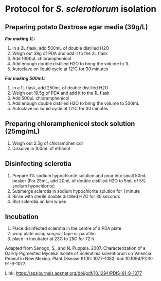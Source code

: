 # Protocol for _S. sclerotiorum_ isolation

## Preparing potato Dextrose agar media (39g/L) 

**_For making 1L:_**

1. In a 2L flask, add 500mL of double distilled H2O
1. Weigh out 39g of PDA and add it to the 2L flask 
1. Add 1000uL chloramphenicol
1. Add enough double distilled H2O to bring the volume to 1L
1. Autoclave on liquid cycle at 121C for 30 minutes 

**_For making 500mL:_**

1. In a 1L flask, add 250mL of double distilled H2O
1. Weigh out 19.5g of PDA and add it to the 1L flask 
1. Add 500uL chloramphenicol
1. Add enough double distilled H2O to bring the volume to 500mL
1. Autoclave on liquid cycle at 121C for 30 minutes 

## Preparing chloramphenicol stock solution (25mg/mL)
1. Weigh out 2.5g of chloramphenicol 
1. Dissolve in 100mL of ethanol 

## Disinfecting sclerotia 

1. Prepare 1% sodium hypochlorite solution and pour into small 50mL beaker 
(For 25mL, add 20mL of double distilled H2O to 5mL of 5% sodium hypochlorite)
1. Submerge sclerotia in sodium hypochlorite solution for 1 minute
1. Rinse with sterile double distilled H2O for 30 seconds
1. Blot sclerotia on kim wipes 

## Incubation

1. Place disinfected sclerotia in the centre of a PDA plate 
1. wrap plate using surgical tape or parafilm 
1. place in incubator at 23C to 25C for 72 h


Adapted from Sanogo, S., and N. Puppala. 2007. Characterization of a Darkly Pigmented Mycelial Isolate of Sclerotinia sclerotiorum on Valencia Peanut in New Mexico. Plant Disease 91(9): 1077–1082. doi: 10.1094/PDIS-91-9-1077.

Link: https://apsjournals.apsnet.org/doi/pdf/10.1094/PDIS-91-9-1077
